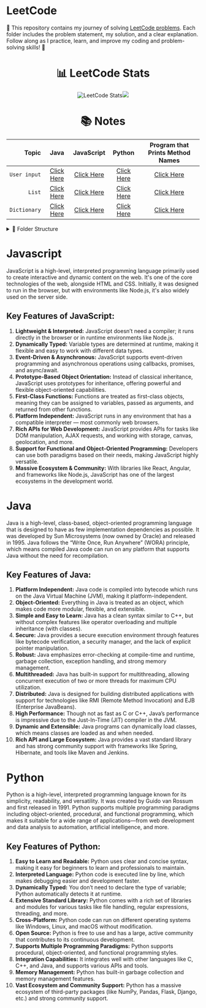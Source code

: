 # LeetCode
🧠 This repository contains my journey of solving [LeetCode problems](https://leetcode.com/problemset/?difficulty=EASY&page=1). Each folder includes the problem statement, my solution, and a clear explanation. Follow along as I practice, learn, and improve my coding and problem-solving skills! 🚀
<div align='center' >
 
# 📊 LeetCode Stats
 ![LeetCode Stats](https://leetcard.jacoblin.cool/routhkiranbabu?theme=dark&font=baloo&ext=heatmap)![](https://leetcard.jacoblin.cool/routhkiranbabu?ext=activity)
</div>


<div align = center width = 100%>
 
# 📚 Notes
| Topic | Java | JavaScript | Python |Program that Prints Method Names|
| ---: | :--: | :--: | :--: | :--: |
| `User input` | [Click Here](https://github.com/RouthKiranBabu/LeetCode/blob/main/1.%20Two%20Sum/Notes/User_Input/Java/User%20Input%20Using%20Java.pdf) | [Click Here](https://github.com/RouthKiranBabu/LeetCode/blob/main/1.%20Two%20Sum/Notes/User_Input/JavaScript/User%20Input%20Using%20JavaScript.pdf) | [Click Here](https://github.com/RouthKiranBabu/LeetCode/blob/main/1.%20Two%20Sum/Notes/User_Input/Python/User%20Input%20Using%20Python.pdf) | [Click Here](https://github.com/RouthKiranBabu/LeetCode/blob/main/1.%20Two%20Sum/Notes/User_Input/Code%20to%20Print%20User%20Input%20Methods.pdf) |
| `List` | [Click Here](https://github.com/RouthKiranBabu/LeetCode/tree/main/1.%20Two%20Sum/Notes/List%20Methods/Java) | [Click Here](https://github.com/RouthKiranBabu/LeetCode/tree/main/1.%20Two%20Sum/Notes/List%20Methods/JavaScript) | [Click Here](https://github.com/RouthKiranBabu/LeetCode/tree/main/1.%20Two%20Sum/Notes/List%20Methods/Python) | [Click Here](https://github.com/RouthKiranBabu/LeetCode/blob/main/1.%20Two%20Sum/Notes/List%20Methods/readme.md) |
| `Dictionary` | [Click Here](https://github.com/RouthKiranBabu/LeetCode/tree/main/1.%20Two%20Sum/Notes/Dictionary_Methods/Java_dictionary_methods) | [Click Here](https://github.com/RouthKiranBabu/LeetCode/tree/main/1.%20Two%20Sum/Notes/Dictionary_Methods/Javascript_dictionary_methods) | [Click Here](https://github.com/RouthKiranBabu/LeetCode/tree/main/1.%20Two%20Sum/Notes/Dictionary_Methods/Python_dictionary_methods) | [Click Here](https://github.com/RouthKiranBabu/LeetCode/blob/main/1.%20Two%20Sum/Notes/Dictionary_Methods/Code%20that%20Prints%20Dictonary%20Methods.pdf) |
</div>

<details>
<summary>📂 Folder Structure</summary>
 
```mermaid
graph LR;
a[LeetCode] --> |Folder| b[Problem 1]
a --> |Folder| c[Problem 2]
a --> |Folder| d[Problem 3]
a --> |Other Problem Folder| e[...]
a --> |File| f[Readme]
b --> |File| Problem.pdf
b --> |Folder| g[Notes]
b --> |Folder| l[Solution for java, javaScript & Python]
g --> |Folder| h[Java]
g --> |Folder| i[Python]
g --> |Folder| j[JavaScript]
h --> k[Using ChatGPT]
i --> k
j --> k
```
</details>

# Javascript
JavaScript is a high-level, interpreted programming language primarily used to create interactive and dynamic content on the web. It's one of the core technologies of the web, alongside HTML and CSS. Initially, it was designed to run in the browser, but with environments like Node.js, it's also widely used on the server side.
## Key Features of JavaScript:
1. **Lightweight & Interpreted:** JavaScript doesn’t need a compiler; it runs directly in the browser or in runtime environments like Node.js.
2. **Dynamically Typed:** Variable types are determined at runtime, making it flexible and easy to work with different data types.
3. **Event-Driven & Asynchronous:** JavaScript supports event-driven programming and asynchronous operations using callbacks, promises, and async/await.
4. **Prototype-Based Object Orientation:** Instead of classical inheritance, JavaScript uses prototypes for inheritance, offering powerful and flexible object-oriented capabilities.
5. **First-Class Functions:** Functions are treated as first-class objects, meaning they can be assigned to variables, passed as arguments, and returned from other functions.
6. **Platform Independent:** JavaScript runs in any environment that has a compatible interpreter — most commonly web browsers.
7. **Rich APIs for Web Development:** JavaScript provides APIs for tasks like DOM manipulation, AJAX requests, and working with storage, canvas, geolocation, and more.
8. **Support for Functional and Object-Oriented Programming:** Developers can use both paradigms based on their needs, making JavaScript highly versatile.
9. **Massive Ecosystem & Community:** With libraries like React, Angular, and frameworks like Node.js, JavaScript has one of the largest ecosystems in the development world.
# Java
Java is a high-level, class-based, object-oriented programming language that is designed to have as few implementation dependencies as possible. It was developed by Sun Microsystems (now owned by Oracle) and released in 1995. Java follows the “Write Once, Run Anywhere” (WORA) principle, which means compiled Java code can run on any platform that supports Java without the need for recompilation.
## Key Features of Java:
1. **Platform Independent:** Java code is compiled into bytecode which runs on the Java Virtual Machine (JVM), making it platform-independent.
2. **Object-Oriented:** Everything in Java is treated as an object, which makes code more modular, flexible, and extensible.
3. **Simple and Easy to Learn:** Java has a clean syntax similar to C++, but without complex features like operator overloading and multiple inheritance (with classes).
4. **Secure:** Java provides a secure execution environment through features like bytecode verification, a security manager, and the lack of explicit pointer manipulation.
5. **Robust:** Java emphasizes error-checking at compile-time and runtime, garbage collection, exception handling, and strong memory management.
6. **Multithreaded:** Java has built-in support for multithreading, allowing concurrent execution of two or more threads for maximum CPU utilization.
7. **Distributed:** Java is designed for building distributed applications with support for technologies like RMI (Remote Method Invocation) and EJB (Enterprise JavaBeans).
8. **High Performance:** Though not as fast as C or C++, Java’s performance is impressive due to the Just-In-Time (JIT) compiler in the JVM.
9. **Dynamic and Extensible:** Java programs can dynamically load classes, which means classes are loaded as and when needed.
10. **Rich API and Large Ecosystem:** Java provides a vast standard library and has strong community support with frameworks like Spring, Hibernate, and tools like Maven and Jenkins.
# Python
Python is a high-level, interpreted programming language known for its simplicity, readability, and versatility. It was created by Guido van Rossum and first released in 1991. Python supports multiple programming paradigms including object-oriented, procedural, and functional programming, which makes it suitable for a wide range of applications—from web development and data analysis to automation, artificial intelligence, and more.
## Key Features of Python:
1. **Easy to Learn and Readable:** Python uses clear and concise syntax, making it easy for beginners to learn and professionals to maintain.
2. **Interpreted Language:** Python code is executed line by line, which makes debugging easier and development faster.
3. **Dynamically Typed:** You don’t need to declare the type of variable; Python automatically detects it at runtime.
4. **Extensive Standard Library:** Python comes with a rich set of libraries and modules for various tasks like file handling, regular expressions, threading, and more.
5. **Cross-Platform:** Python code can run on different operating systems like Windows, Linux, and macOS without modification.
6. **Open Source:** Python is free to use and has a large, active community that contributes to its continuous development.
7. **Supports Multiple Programming Paradigms:** Python supports procedural, object-oriented, and functional programming styles.
8. **Integration Capabilities:** It integrates well with other languages like C, C++, and Java, and supports various APIs and tools.
9. **Memory Management:** Python has built-in garbage collection and memory management features.
10. **Vast Ecosystem and Community Support:** Python has a massive ecosystem of third-party packages (like NumPy, Pandas, Flask, Django, etc.) and strong community support.

